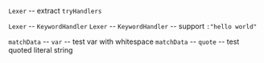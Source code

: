 `Lexer` -- extract `tryHandlers`

`Lexer` -- `KeywordHandler`
`Lexer` -- `KeywordHandler` -- support `:"hello world"`

`matchData` -- `var` -- test var with whitespace
`matchData` -- `quote` -- test quoted literal string
